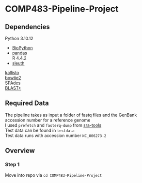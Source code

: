 # COMP483-Pipeline-Project

## Dependencies
Python 3.10.12  
* [BioPython](https://biopython.org/wiki/Download)  
* [pandas](https://pandas.pydata.org/docs/getting_started/install.html)  
R 4.4.2  
* [sleuth](https://pachterlab.github.io/sleuth/download)  
  
[kallisto](https://pachterlab.github.io/kallisto/download)  
[bowtie2](https://github.com/BenLangmead/bowtie2)  
[SPAdes](https://github.com/ablab/spades)  
[BLAST+](https://ftp.ncbi.nlm.nih.gov/blast/executables/blast+/LATEST/)  

## Required Data
The pipeline takes as input a folder of fastq files and the GenBank accession number for a reference genome  
I used `prefetch` and `fasterq-dump` from [sra-tools](https://github.com/ncbi/sra-tools)  
Test data can be found in `testdata`  
Test data runs with accession number `NC_006273.2`  

## Overview
### Step 1
Move into repo via `cd COMP483-Pipeline-Project`